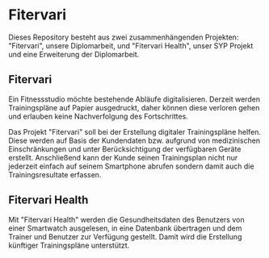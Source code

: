 # Fitervari
Dieses Repository besteht aus zwei zusammenhängenden Projekten: "Fitervari", unsere Diplomarbeit, und "Fitervari Health", unser SYP Projekt und eine Erweiterung der Diplomarbeit.

## Fitervari
Ein Fitnessstudio möchte bestehende Abläufe digitalisieren. Derzeit werden Trainingspläne auf Papier ausgedruckt, daher können diese verloren gehen und erlauben keine Nachverfolgung des Fortschrittes.

Das Projekt "Fitervari" soll bei der Erstellung digitaler Trainingspläne helfen. Diese werden auf Basis der Kundendaten bzw. aufgrund von medizinischen Einschränkungen und unter Berücksichtigung der verfügbaren Geräte erstellt. Anschließend kann der Kunde seinen Trainingsplan nicht nur jederzeit einfach auf seinem Smartphone abrufen sondern damit auch die Trainingsresultate erfassen.

## Fitervari Health
Mit "Fitervari Health" werden die Gesundheitsdaten des Benutzers von einer Smartwatch ausgelesen, in eine Datenbank übertragen und dem Trainer und Benutzer zur Verfügung gestellt. Damit wird die Erstellung künftiger Trainingspläne unterstützt.